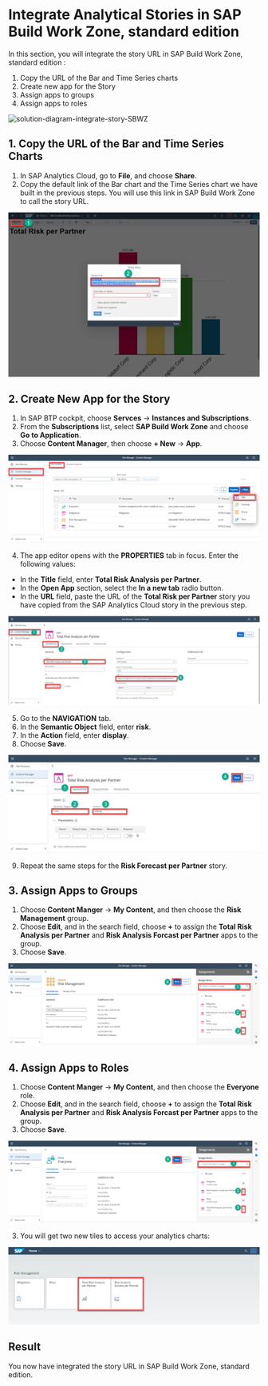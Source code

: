 # Integrate Analytical Stories in SAP Build Work Zone, standard edition

In this section, you will integrate the story URL in SAP Build Work Zone, standard edition :

 1. Copy the URL of the Bar and Time Series charts
 2. Create new app for the Story 
 3. Assign apps to groups 
 4. Assign apps to roles
 
![solution-diagram-integrate-story-SBWZ](./solution-diagram-Integrate-stories.jpg)

## 1. Copy the URL of the Bar and Time Series Charts

1. In SAP Analytics Cloud, go to **File**, and choose **Share**. 
2. Copy the default link of the Bar chart and the Time Series chart we have built in the previous steps. You will use this link in SAP Build Work Zone to call the story URL.

![SAC-bar-chart-share-copy-link.jpg](./images/SAC-bar-chart-share-copy-link.jpg)

## 2. Create New App for the Story 

1. In SAP BTP cockpit, choose **Servces** &rarr; **Instances and Subscriptions**. 
2. From the **Subscriptions** list, select **SAP Build Work Zone** and choose **Go to Application**.
3. Choose **Content Manager**, then choose **+ New** &rarr; **App**.

![SBWZ-cockpit-add-new-app](./images/SBWZ-cockpit-add-new-app.jpg)

4. The app editor opens with the **PROPERTIES** tab in focus. Enter the following values:
  * In the **Title** field, enter **Total Risk Analysis per Partner**.
  * In the **Open App** section, select the **In a new tab** radio button.
  * In the **URL** field, paste the URL of the **Total Risk per Partner** story you have copied from the SAP Analytics Cloud story in the previous step.

![SBWZ-add-bar-chart-app-properties](./images/SBWZ-add-bar-chart-app-properties.jpg)

5. Go to the **NAVIGATION** tab.
6. In the **Semantic Object** field, enter **risk**.
7. In the **Action** field, enter **display**.
8. Choose **Save**.

![SBWZ-add-bar-chart-app-navigation](./images/SBWZ-add-bar-chart-app-navigation.jpg)

9. Repeat the same steps for the **Risk Forecast per Partner** story.

## 3. Assign Apps to Groups 

1. Choose **Content Manger** &rarr; **My Content**, and then choose the **Risk Management** group.
2. Choose **Edit**, and in the search field, choose **+** to assign the **Total Risk Analysis per Partner** and **Risk Analysis Forcast per Partner** apps to the group.
3. Choose **Save**.

![SBWZ-risk-management-group-edit](./images/SBWZ-risk-management-group-edit.jpg)


## 4. Assign Apps to Roles

1. Choose **Content Manger** &rarr; **My Content**, and then choose the **Everyone** role.
2. Choose **Edit**, and in the search field, choose **+** to assign the **Total Risk Analysis per Partner** and **Risk Analysis Forcast per Partner** apps to the group.
3. Choose **Save**.

![SBWZ-risk-management-role-edit](./images/SBWZ-risk-management-role-edit.jpg)

3. You will get two new tiles to access your analytics charts:

![SBWZ-launchpad.jpg](./images/SBWZ-launchpad.jpg)

## Result
You now have integrated the story URL in SAP Build Work Zone, standard edition.
